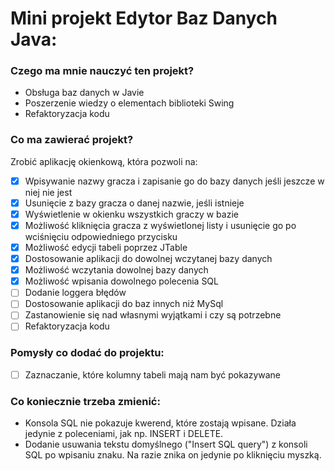 # Mini projekt Edytor Baz Danych Java:
### Czego ma mnie nauczyć ten projekt?
- Obsługa baz danych w Javie
- Poszerzenie wiedzy o elementach biblioteki Swing
- Refaktoryzacja kodu
### Co ma zawierać projekt?
Zrobić aplikację okienkową, która pozwoli na:
- [x] Wpisywanie nazwy gracza i zapisanie go do bazy danych jeśli jeszcze w niej nie jest
- [x] Usunięcie z bazy gracza o danej nazwie, jeśli istnieje
- [x] Wyświetlenie w okienku wszystkich graczy w bazie
- [x] Możliwość kliknięcia gracza z wyświetlonej listy i usunięcie go po wciśnięciu odpowiedniego przycisku
- [x] Możliwość edycji tabeli poprzez JTable
- [x] Dostosowanie aplikacji do dowolnej wczytanej bazy danych
- [x] Możliwość wczytania dowolnej bazy danych
- [x] Możliwość wpisania dowolnego polecenia SQL
- [ ] Dodanie loggera błędów
- [ ] Dostosowanie aplikacji do baz innych niż MySql
- [ ] Zastanowienie się nad własnymi wyjątkami i czy są potrzebne
- [ ] Refaktoryzacja kodu

### Pomysły co dodać do projektu:
- [ ] Zaznaczanie, które kolumny tabeli mają nam być pokazywane

### Co koniecznie trzeba zmienić:
- Konsola SQL nie pokazuje kwerend, które zostają wpisane. Działa jedynie z poleceniami, jak np. INSERT i DELETE.
- Dodanie usuwania tekstu domyślnego ("Insert SQL query") z konsoli SQL po wpisaniu znaku. Na razie znika on jedynie po kliknięciu myszką.